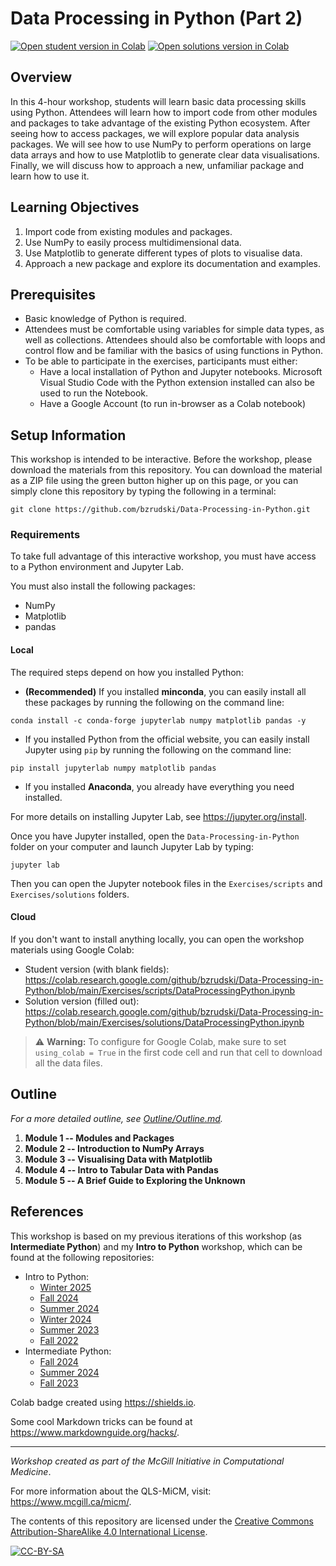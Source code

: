 # Data Processing in Python (Part 2)

[![Open student version in Colab](https://img.shields.io/badge/Open%20in%20Colab-Student%20version-blue?logo=googlecolab)](https://colab.research.google.com/github/bzrudski/Data-Processing-in-Python/blob/main/Exercises/scripts/DataProcessingPython.ipynb)
[![Open solutions version in Colab](https://img.shields.io/badge/Open%20in%20Colab-Solutions%20version-blue?logo=googlecolab)](https://colab.research.google.com/github/bzrudski/Data-Processing-in-Python/blob/main/Exercises/solutions/DataProcessingPython.ipynb)

## Overview

In this 4-hour workshop, students will learn basic data processing skills
using Python. Attendees will learn how to import code from other modules and
packages to take advantage of the existing Python ecosystem. After seeing how
to access packages, we will explore popular data analysis packages. We will
see how to use NumPy to perform operations on large data arrays and how to
use Matplotlib to generate clear data visualisations. Finally, we will discuss
how to approach a new, unfamiliar package and learn how to use it.

## Learning Objectives

1. Import code from existing modules and packages.
2. Use NumPy to easily process multidimensional data.
3. Use Matplotlib to generate different types of plots to visualise
   data.
4. Approach a new package and explore its documentation and examples.

## Prerequisites

* Basic knowledge of Python is required.
* Attendees must be comfortable using variables for simple data types,
  as well as collections. Attendees should also be comfortable with
  loops and control flow and be familiar with the basics of using
  functions in Python.
* To be able to participate in the exercises, participants must either:
   * Have a local installation of Python and Jupyter notebooks.
     Microsoft Visual Studio Code with the Python extension installed
     can also be used to run the Notebook.
   * Have a Google Account (to run in-browser as a Colab notebook)

## Setup Information

This workshop is intended to be interactive. Before the workshop, please download the materials from this repository. You can download the material as a ZIP file using the green button higher up on this page, or you can simply clone this repository by typing the following in a terminal:

```shell
git clone https://github.com/bzrudski/Data-Processing-in-Python.git
```

### Requirements

To take full advantage of this interactive workshop, you must have access to a Python environment and Jupyter Lab.

You must also install the following packages:

* NumPy
* Matplotlib
* pandas

#### Local

The required steps depend on how you installed Python:

* **(Recommended)** If you installed **minconda**, you can easily install all these packages by running the following on the command line:
```shell
conda install -c conda-forge jupyterlab numpy matplotlib pandas -y
```
* If you installed Python from the official website, you can easily install Jupyter using `pip` by running the following on the command line:
```shell
pip install jupyterlab numpy matplotlib pandas
```
* If you installed **Anaconda**, you already have everything you need installed.

For more details on installing Jupyter Lab, see https://jupyter.org/install.


Once you have Jupyter installed, open the `Data-Processing-in-Python` folder on your computer and launch Jupyter Lab by typing:

```
jupyter lab
```

Then you can open the Jupyter notebook files in the `Exercises/scripts` and `Exercises/solutions` folders.

#### Cloud

If you don't want to install anything locally, you can open the workshop materials using Google Colab:

* Student version (with blank fields): https://colab.research.google.com/github/bzrudski/Data-Processing-in-Python/blob/main/Exercises/scripts/DataProcessingPython.ipynb
* Solution version (filled out): https://colab.research.google.com/github/bzrudski/Data-Processing-in-Python/blob/main/Exercises/solutions/DataProcessingPython.ipynb

> &#x26A0; **Warning:** To configure for Google Colab, make sure to set `using_colab = True` in the first code cell and run that cell to download all the data files.

## Outline

*For a more detailed outline, see [Outline/Outline.md](Outline/Outline.md).*

1.  **Module 1 -- Modules and Packages**
2.  **Module 2 -- Introduction to NumPy Arrays**
3.  **Module 3 -- Visualising Data with Matplotlib**
3.  **Module 4 -- Intro to Tabular Data with Pandas**
4.  **Module 5 -- A Brief Guide to Exploring the Unknown**

## References

This workshop is based on my previous iterations of this workshop (as **Intermediate Python**) and my **Intro to Python** workshop, which can be found at the following repositories:

* Intro to Python:
    * [Winter 2025](https://github.com/bzrudski/Intro-to-Python)
    * [Fall 2024](https://github.com/bzrudski/micm_intro_to_python_fall_2024)
    * [Summer 2024](https://github.com/bzrudski/micm_intro_to_python_summer_2024)
    * [Winter 2024](https://github.com/bzrudski/micm_intro_to_python_winter_2024)
    * [Summer 2023](https://github.com/bzrudski/micm_intro_to_python_summer_2023)
    * [Fall 2022](https://github.com/bzrudski/micm_intro_to_python_fall_2022)
* Intermediate Python:
    * [Fall 2024](https://github.com/bzrudski/micm_intermediate_python_fall_2024)
    * [Summer 2024](https://github.com/bzrudski/micm_intermediate_python_summer_2024)
    * [Fall 2023](https://github.com/bzrudski/micm_intermediate_python_fall_2023)


Colab badge created using https://shields.io.

Some cool Markdown tricks can be found at https://www.markdownguide.org/hacks/.

---

*Workshop created as part of the McGill Initiative in Computational Medicine*.

For more information about the QLS-MiCM, visit: https://www.mcgill.ca/micm/.

The contents of this repository are licensed under the [Creative Commons Attribution-ShareAlike 4.0 International License](https://creativecommons.org/licenses/by-sa/4.0/).

[![CC-BY-SA](https://mirrors.creativecommons.org/presskit/buttons/88x31/svg/by-sa.svg)](https://creativecommons.org/licenses/by-sa/4.0/)
